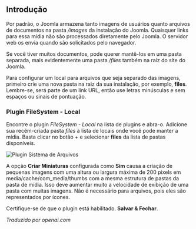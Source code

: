 <!-- Filename: J6.x:Media_File_Locations / Display title: Localizações de Arquivos de Mídia  -->

## Introdução

Por padrão, o Joomla armazena tanto imagens de usuários quanto arquivos de documentos na pasta */images* da instalação do Joomla. Quaisquer links para essa mídia não são processados diretamente pelo Joomla. O servidor web os envia quando são solicitados pelo navegador.

Se você tiver muitos documentos, pode querer mantê-los em uma pasta separada, mais evidentemente uma pasta */files* também na raiz do site do Joomla.

Para configurar um local para arquivos que seja separado das imagens, primeiro crie uma nova pasta na raiz da sua instalação, por exemplo, **files**. Lembre-se, será parte de um link URL, então use letras minúsculas e sem espaços ou sinais de pontuação.

### Plugin FileSystem - Local

Encontre o plugin *FileSystem - Local* na lista de plugins e abra-o. Adicione sua recém-criada pasta *files* à lista de locais onde você pode manter a mídia. Basta clicar no botão + e selecionar **files** da lista de pastas disponíveis.

![Plugin Sistema de Arquivos](../../../en/images/plugins/plugin-group-file-system-local.png)

A opção **Criar Miniaturas** configurada como **Sim** causa a criação de pequenas imagens com uma altura ou largura máxima de 200 pixels em media/cache/com_media/thumbs com a mesma estrutura de pastas da pasta de mídia. Isso deve aumentar muito a velocidade de exibição de uma pasta com muitas imagens. Não é necessário para arquivos, pois eles são representados por ícones.

Certifique-se de que o plugin está habilitado. **Salvar & Fechar**.

*Traduzido por openai.com*

